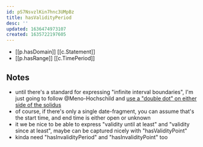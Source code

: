 ```yaml
---
id: pS7NsvzlKin7hnc3UMpBz
title: hasValidityPeriod
desc: ''
updated: 1636474973107
created: 1635722197605
---
```


- [[p.hasDomain]] [[c.Statement]]
- [[p.hasRange]] [[c.TimePeriod]]

## Notes

- until there's a standard for expressing "infinite interval boundaries", I'm just going to follow @Meno-Hochschild and [use a "double dot" on either side of the solidus](https://stackoverflow.com/questions/48696238/is-it-possible-to-represent-and-open-ended-time-interval-with-iso-8601)
- of course, if there's only a single date-fragment, you can assume that's the start time, and end time is either open or unknown
- it we be nice to be able to express "validity until at least" and "validity since at least", maybe can be captured nicely with "hasValidityPoint"
- kinda need "hasInvalidityPeriod" and "hasInvalidityPoint" too
